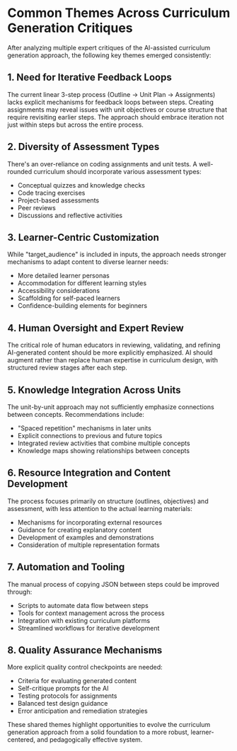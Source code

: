 # Common Themes Across Curriculum Generation Critiques

After analyzing multiple expert critiques of the AI-assisted curriculum generation approach, the following key themes emerged consistently:

## 1. Need for Iterative Feedback Loops

The current linear 3-step process (Outline → Unit Plan → Assignments) lacks explicit mechanisms for feedback loops between steps. Creating assignments may reveal issues with unit objectives or course structure that require revisiting earlier steps. The approach should embrace iteration not just within steps but across the entire process.

## 2. Diversity of Assessment Types

There's an over-reliance on coding assignments and unit tests. A well-rounded curriculum should incorporate various assessment types:

- Conceptual quizzes and knowledge checks
- Code tracing exercises
- Project-based assessments
- Peer reviews
- Discussions and reflective activities

## 3. Learner-Centric Customization

While "target_audience" is included in inputs, the approach needs stronger mechanisms to adapt content to diverse learner needs:

- More detailed learner personas
- Accommodation for different learning styles
- Accessibility considerations
- Scaffolding for self-paced learners
- Confidence-building elements for beginners

## 4. Human Oversight and Expert Review

The critical role of human educators in reviewing, validating, and refining AI-generated content should be more explicitly emphasized. AI should augment rather than replace human expertise in curriculum design, with structured review stages after each step.

## 5. Knowledge Integration Across Units

The unit-by-unit approach may not sufficiently emphasize connections between concepts. Recommendations include:

- "Spaced repetition" mechanisms in later units
- Explicit connections to previous and future topics
- Integrated review activities that combine multiple concepts
- Knowledge maps showing relationships between concepts

## 6. Resource Integration and Content Development

The process focuses primarily on structure (outlines, objectives) and assessment, with less attention to the actual learning materials:

- Mechanisms for incorporating external resources
- Guidance for creating explanatory content
- Development of examples and demonstrations
- Consideration of multiple representation formats

## 7. Automation and Tooling

The manual process of copying JSON between steps could be improved through:

- Scripts to automate data flow between steps
- Tools for context management across the process
- Integration with existing curriculum platforms
- Streamlined workflows for iterative development

## 8. Quality Assurance Mechanisms

More explicit quality control checkpoints are needed:

- Criteria for evaluating generated content
- Self-critique prompts for the AI
- Testing protocols for assignments
- Balanced test design guidance
- Error anticipation and remediation strategies

These shared themes highlight opportunities to evolve the curriculum generation approach from a solid foundation to a more robust, learner-centered, and pedagogically effective system.
